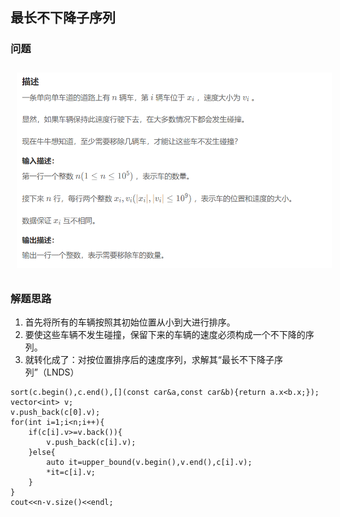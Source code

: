 ## 最长不下降子序列
### 问题
<img src="../../../pic/C-Lang/Algorithm/Greedy/lnds_exp1.png" style="width:600px;padding:10px;"/>

### 解题思路
1. 首先将所有的车辆按照其初始位置从小到大进行排序。
2. 要使这些车辆不发生碰撞，保留下来的车辆的速度必须构成一个不下降的序列。
3. 就转化成了：对按位置排序后的速度序列，求解其“最长不下降子序列”（LNDS）
```
sort(c.begin(),c.end(),[](const car&a,const car&b){return a.x<b.x;});
vector<int> v;
v.push_back(c[0].v);
for(int i=1;i<n;i++){
    if(c[i].v>=v.back()){
        v.push_back(c[i].v);
    }else{
        auto it=upper_bound(v.begin(),v.end(),c[i].v);
        *it=c[i].v;
    }
}
cout<<n-v.size()<<endl;
```